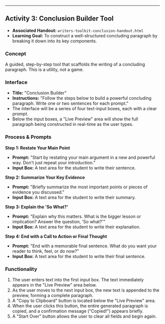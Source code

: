
---

## **Activity 3: Conclusion Builder Tool**

*   **Associated Handout:** `writers-toolkit-conclusion-handout.html`
*   **Learning Goal:** To construct a well-structured concluding paragraph by breaking it down into its key components.

### **Concept**

A guided, step-by-step tool that scaffolds the writing of a concluding paragraph. This is a utility, not a game.

### **Interface**

*   **Title:** "Conclusion Builder"
*   **Instructions:** "Follow the steps below to build a powerful concluding paragraph. Write one or two sentences for each prompt."
*   The interface will be a series of four text-input boxes, each with a clear prompt.
*   Below the input boxes, a "Live Preview" area will show the full paragraph being constructed in real-time as the user types.

### **Process & Prompts**

**Step 1: Restate Your Main Point**
*   **Prompt:** "Start by restating your main argument in a new and powerful way. Don't just repeat your introduction."
*   **Input Box:** A text area for the student to write their sentence.

**Step 2: Summarize Your Key Evidence**
*   **Prompt:** "Briefly summarize the most important points or pieces of evidence you discussed."
*   **Input Box:** A text area for the student to write their summary.

**Step 3: Explain the 'So What?'**
*   **Prompt:** "Explain why this matters. What is the bigger lesson or implication? Answer the question, 'So what?'"
*   **Input Box:** A text area for the student to write their explanation.

**Step 4: End with a Call to Action or Final Thought**
*   **Prompt:** "End with a memorable final sentence. What do you want your reader to think, feel, or do now?"
*   **Input Box:** A text area for the student to write their final sentence.

### **Functionality**

1.  The user enters text into the first input box. The text immediately appears in the "Live Preview" area below.
2.  As the user moves to the next input box, the new text is appended to the preview, forming a complete paragraph.
3.  A "Copy to Clipboard" button is located below the "Live Preview" area.
4.  When the user clicks this button, the entire generated paragraph is copied, and a confirmation message ("Copied!") appears briefly.
5.  A "Start Over" button allows the user to clear all fields and begin again.
